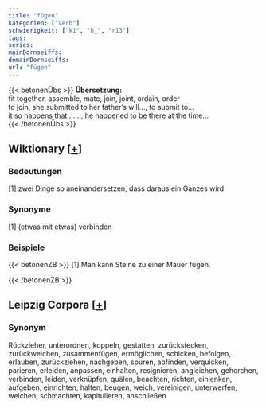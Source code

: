 ```yaml
---
title: "fügen"
kategorien: ["Verb"]
schwierigkeit: ["k1", "h_", "r13"]
tags:
series:
mainDornseiffs:
domainDornseiffs:
url: "fügen"
---
```


{{< betonenÜbs >}}
**Übersetzung:**  
fit together, assemble, mate, join, joint, ordain, order  
to join, she submitted to her father’s will..., to submit  to...  
it so happens that …..., he happened to be there at the time...  
{{< /betonenÜbs >}}

## Wiktionary [[+](https://de.wiktionary.org/wiki/fügen)]

### Bedeutungen
[1] zwei Dinge so aneinandersetzen, dass daraus ein Ganzes wird  

### Synonyme
[1] (etwas mit etwas) verbinden  

### Beispiele
{{< betonenZB >}}
[1] Man kann Steine zu einer Mauer fügen.  

{{< /betonenZB >}}

## Leipzig Corpora [[+](https://corpora.uni-leipzig.de/en/res?word=fügen&corpusId=deu_newscrawl-public_2018)]


### Synonym
Rückzieher, unterordnen, koppeln, gestatten, zurückstecken, zurückweichen, zusammenfügen, ermöglichen, schicken, befolgen, erlauben, zurückziehen, nachgeben, spuren, abfinden, verquicken, parieren, erleiden, anpassen, einhalten, resignieren, angleichen, gehorchen, verbinden, leiden, verknüpfen, quälen, beachten, richten, einlenken, aufgeben, einrichten, halten, beugen, weich, vereinigen, unterwerfen, weichen, schmachten, kapitulieren, anschließen

